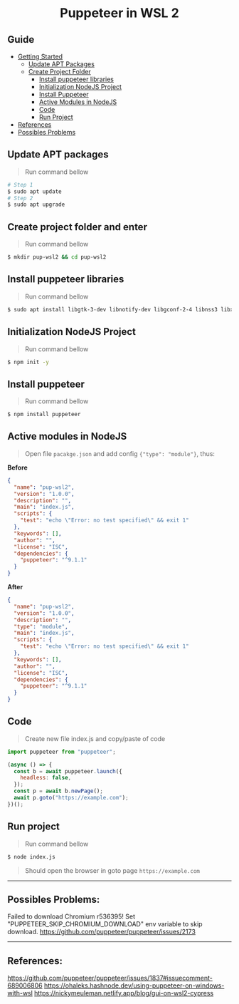<h1 align="center">
  Puppeteer in WSL 2
</h1>

## Guide

- [Getting Started](#getting-started)
  - [Update APT Packages](#update-apt-packages)
  - [Create Project Folder](#create-project-folder)
    - [Install puppeteer libraries](#install-puppeteer-libraries)
    - [Initialization NodeJS Project](#initialization-nodejs-project)
    - [Install Puppeteer](#install-puppeteer)
    - [Active Modules in NodeJS](#active-modules-in-nodejs)
    - [Code](#code)
    - [Run Project](#run-project)
- [References](#references)
- [Possibles Problems](#possibles-problems)

[](#getting-started)

[](#update-apt-packages)

## Update APT packages

> Run command bellow

```sh
# Step 1
$ sudo apt update
# Step 2
$ sudo apt upgrade
```

[](#create-project-folder)

## Create project folder and enter

> Run command bellow

```sh
$ mkdir pup-wsl2 && cd pup-wsl2
```

[](#install-puppeteer-libraries)

## Install puppeteer libraries

> Run command bellow

```sh
$ sudo apt install libgtk-3-dev libnotify-dev libgconf-2-4 libnss3 libxss1 libasound2
```

[](#initialization-nodejs-project)

## Initialization NodeJS Project

> Run command bellow

```sh
$ npm init -y
```

[](#install-puppeteer)

## Install puppeteer

> Run command bellow

```sh
$ npm install puppeteer
```

[](#active-modules-in-nodejs)

## Active modules in NodeJS

> Open file `pacakge.json` and add config `{"type": "module"}`, thus:

**Before**

```json
{
  "name": "pup-wsl2",
  "version": "1.0.0",
  "description": "",
  "main": "index.js",
  "scripts": {
    "test": "echo \"Error: no test specified\" && exit 1"
  },
  "keywords": [],
  "author": "",
  "license": "ISC",
  "dependencies": {
    "puppeteer": "^9.1.1"
  }
}
```

**After**

```json
{
  "name": "pup-wsl2",
  "version": "1.0.0",
  "description": "",
  "type": "module",
  "main": "index.js",
  "scripts": {
    "test": "echo \"Error: no test specified\" && exit 1"
  },
  "keywords": [],
  "author": "",
  "license": "ISC",
  "dependencies": {
    "puppeteer": "^9.1.1"
  }
}
```

[](#code)

## Code

> Create new file index.js and copy/paste of code

```javascript
import puppeteer from "puppeteer";

(async () => {
  const b = await puppeteer.launch({
    headless: false,
  });
  const p = await b.newPage();
  await p.goto("https://example.com");
})();
```

[](#run-project)

## Run project

> Run command bellow

```sh
$ node index.js
```

> Should open the browser in goto page `https://example.com`

---

[](#possibles-problems)

## Possibles Problems:

Failed to download Chromium r536395! Set "PUPPETEER_SKIP_CHROMIUM_DOWNLOAD" env variable to skip download.
https://github.com/puppeteer/puppeteer/issues/2173

---

[](#references)

## References:

https://github.com/puppeteer/puppeteer/issues/1837#issuecomment-689006806
https://ohaleks.hashnode.dev/using-puppeteer-on-windows-with-wsl
https://nickymeuleman.netlify.app/blog/gui-on-wsl2-cypress
